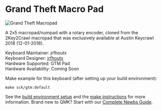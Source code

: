 # Grand Theft Macro Pad

![Grand Theft Macropad](https://i.imgur.com/ON7m7RI.jpg)

A 2x5 macropad/numpad with a rotary encoder, cloned from the 2Key2Crawl macropad that was exclusively available at Austin Keycrawl 2018 (12-01-2018).

Keyboard Maintainer: jrfhoutx  
Keyboard Designer: [jrfhoutx](https://github.com/jrfhoutx)  
Hardware Supported: GTM Pad  
Hardware Availability: Coming Soon

Make example for this keyboard (after setting up your build environment):

    make sck/gtm:default

See the [build environment setup](https://docs.qmk.fm/#/getting_started_build_tools) and the [make instructions](https://docs.qmk.fm/#/getting_started_make_guide) for more information. Brand new to QMK? Start with our [Complete Newbs Guide](https://docs.qmk.fm/#/newbs).
